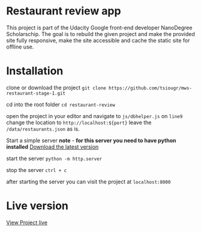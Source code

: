 # Restaurant review app


This project is part of the Udacity Google front-end developer NanoDegree Scholarschip.
The goal is to rebuild the given project and make the provided site fully responsive, make the site accessible and cache the static site for offline use.

# Installation

clone or download the project
`git clone https://github.com/tsiougr/mws-restaurant-stage-1.git`

cd into the root folder
`cd restaurant-review`

open the project in your editor and navigate to `js/dbhelper.js` on `line9`
change the location to `http://localhost:${port}` leave the `/data/restaurants.json` as is.

Start a simple server **note** - **for this server you need to have python installed**
[Download the latest version](https://www.python.org/downloads/)

start the server
`python -m http.server`

stop the server
`ctrl + c`

after starting the server you can visit the project at
`localhost:8000`


# Live version

[View Project live](https://tsiougr.github.io/mws-restaurant-stage-1/)
